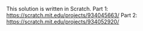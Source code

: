 This solution is written in Scratch.
Part 1: https://scratch.mit.edu/projects/934045663/
Part 2: https://scratch.mit.edu/projects/934052920/